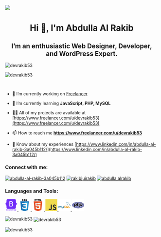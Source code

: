<img src="https://media.licdn.com/dms/image/v2/D5616AQGyWpuXf49FXg/profile-displaybackgroundimage-shrink_350_1400/profile-displaybackgroundimage-shrink_350_1400/0/1726075050889?e=1732147200&v=beta&t=8p9vJ9q9u4LP77X7CRDyGMMSpYpJfyx1KyqJgvit5Kw">
<h1 align="center">Hi 👋, I'm Abdulla Al Rakib</h1>
<h2 align="center">I’m an enthusiastic Web Designer, Developer, and WordPress Expert.</h2>

<p align="left"> <img src="https://komarev.com/ghpvc/?username=devrakib53&label=Profile%20views&color=0e75b6&style=flat" alt="devrakib53" /> </p>

<p align="left"> <a href="https://github.com/ryo-ma/github-profile-trophy"><img src="https://github-profile-trophy.vercel.app/?username=devrakib53" alt="devrakib53" /></a> </p>

<p align="left"> <a href="https://twitter.com/" target="blank"><img src="https://img.shields.io/twitter/follow/?logo=twitter&style=for-the-badge" alt="" /></a> </p>

- 🔭 I’m currently working on [Freelancer](https://www.freelancer.com/u/devrakib53)

- 🌱 I’m currently learning **JavaScript, PHP, MySQL**

- 👨‍💻 All of my projects are available at [https://www.freelancer.com/u/devrakib53](https://www.freelancer.com/u/devrakib53)

- 📫 How to reach me **https://www.freelancer.com/u/devrakib53**

- 📄 Know about my experiences [https://www.linkedin.com/in/abdulla-al-rakib-3a045b112/](https://www.linkedin.com/in/abdulla-al-rakib-3a045b112/)

<h3 align="left">Connect with me:</h3>
<p align="left">
<a href="https://linkedin.com/in/abdulla-al-rakib-3a045b112" target="blank"><img align="center" src="https://raw.githubusercontent.com/rahuldkjain/github-profile-readme-generator/master/src/images/icons/Social/linked-in-alt.svg" alt="abdulla-al-rakib-3a045b112" height="30" width="40" /></a>
<a href="https://fb.com/rakibjuirakib" target="blank"><img align="center" src="https://raw.githubusercontent.com/rahuldkjain/github-profile-readme-generator/master/src/images/icons/Social/facebook.svg" alt="rakibjuirakib" height="30" width="40" /></a>
<a href="https://instagram.com/abdulla.alrakib" target="blank"><img align="center" src="https://raw.githubusercontent.com/rahuldkjain/github-profile-readme-generator/master/src/images/icons/Social/instagram.svg" alt="abdulla.alrakib" height="30" width="40" /></a>
</p>

<h3 align="left">Languages and Tools:</h3>
<p align="left"> <a href="https://getbootstrap.com" target="_blank" rel="noreferrer"> <img src="https://raw.githubusercontent.com/devicons/devicon/master/icons/bootstrap/bootstrap-plain-wordmark.svg" alt="bootstrap" width="40" height="40"/> </a> <a href="https://www.w3schools.com/css/" target="_blank" rel="noreferrer"> <img src="https://raw.githubusercontent.com/devicons/devicon/master/icons/css3/css3-original-wordmark.svg" alt="css3" width="40" height="40"/> </a> <a href="https://www.w3.org/html/" target="_blank" rel="noreferrer"> <img src="https://raw.githubusercontent.com/devicons/devicon/master/icons/html5/html5-original-wordmark.svg" alt="html5" width="40" height="40"/> </a> <a href="https://developer.mozilla.org/en-US/docs/Web/JavaScript" target="_blank" rel="noreferrer"> <img src="https://raw.githubusercontent.com/devicons/devicon/master/icons/javascript/javascript-original.svg" alt="javascript" width="40" height="40"/> </a> <a href="https://www.mysql.com/" target="_blank" rel="noreferrer"> <img src="https://raw.githubusercontent.com/devicons/devicon/master/icons/mysql/mysql-original-wordmark.svg" alt="mysql" width="40" height="40"/> </a> <a href="https://www.php.net" target="_blank" rel="noreferrer"> <img src="https://raw.githubusercontent.com/devicons/devicon/master/icons/php/php-original.svg" alt="php" width="40" height="40"/> </a> </p>

<p><img align="left" src="https://github-readme-stats.vercel.app/api/top-langs?username=devrakib53&show_icons=true&locale=en&layout=compact" alt="devrakib53" /></p>

<p>&nbsp;<img align="center" src="https://github-readme-stats.vercel.app/api?username=devrakib53&show_icons=true&locale=en" alt="devrakib53" /></p>

<p><img align="center" src="https://github-readme-streak-stats.herokuapp.com/?user=devrakib53&" alt="devrakib53" /></p>
